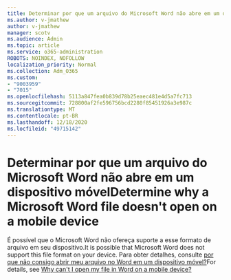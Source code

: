 ```yaml
---
title: Determinar por que um arquivo do Microsoft Word não abre em um dispositivo móvel
ms.author: v-jmathew
author: v-jmathew
manager: scotv
ms.audience: Admin
ms.topic: article
ms.service: o365-administration
ROBOTS: NOINDEX, NOFOLLOW
localization_priority: Normal
ms.collection: Adm_O365
ms.custom:
- "9003959"
- "7015"
ms.openlocfilehash: 5113a847fea0b839d78b25eaec481e4d5a7fc713
ms.sourcegitcommit: 728800af2fe596756bcd2280f85451926a3e987c
ms.translationtype: MT
ms.contentlocale: pt-BR
ms.lasthandoff: 12/18/2020
ms.locfileid: "49715142"
---
```

# <a name="determine-why-a-microsoft-word-file-doesnt-open-on-a-mobile-device"></a><span data-ttu-id="10d15-102">Determinar por que um arquivo do Microsoft Word não abre em um dispositivo móvel</span><span class="sxs-lookup"><span data-stu-id="10d15-102">Determine why a Microsoft Word file doesn't open on a mobile device</span></span>

<span data-ttu-id="10d15-103">É possível que o Microsoft Word não ofereça suporte a esse formato de arquivo em seu dispositivo.</span><span class="sxs-lookup"><span data-stu-id="10d15-103">It is possible that Microsoft Word does not support this file format on your device.</span></span> <span data-ttu-id="10d15-104">Para obter detalhes, consulte [por que não consigo abrir meu arquivo no Word em um dispositivo móvel?](https://go.microsoft.com/fwlink/?linkid=2135663)</span><span class="sxs-lookup"><span data-stu-id="10d15-104">For details, see [Why can't I open my file in Word on a mobile device?](https://go.microsoft.com/fwlink/?linkid=2135663)</span></span>
